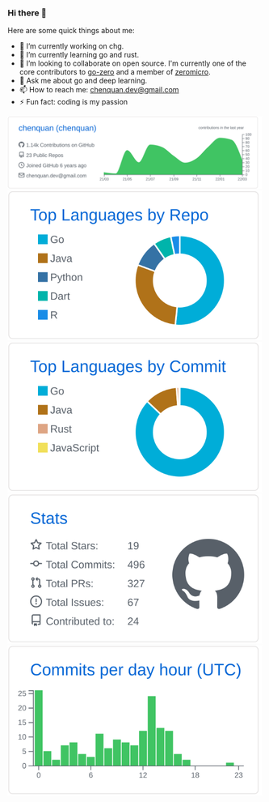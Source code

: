 ### Hi there 👋

<!--
**chenquan/chenquan** is a ✨ _special_ ✨ repository because its `README.md` (this file) appears on your GitHub profile.

Here are some ideas to get you started:

- 🔭 I’m currently working on ...
- 🌱 I’m currently learning ...
- 👯 I’m looking to collaborate on ...
- 🤔 I’m looking for help with ...
- 💬 Ask me about ...
- 📫 How to reach me: ...
- 😄 Pronouns: ...
- ⚡ Fun fact: ...
-->

Here are some quick things about me:

- 🔭 I’m currently working on chg.
- 🌱 I’m currently learning go and rust.
- 👯 I’m looking to collaborate on open source. I'm currently one of the core contributors to [go-zero](https://github.com/zeromicro/go-zero) and a member of [zeromicro](https://github.com/orgs/zeromicro/people).
- 💬 Ask me about go and deep learning.
- 📫 How to reach me: chenquan.dev@gmail.com
- ⚡ Fun fact: coding is my passion


[![](https://raw.githubusercontent.com/chenquan/chenquan/master/profile-summary-card-output/github/0-profile-details.svg)](https://github.com/chenquan)
[![](https://raw.githubusercontent.com/chenquan/chenquan/master/profile-summary-card-output/github/1-repos-per-language.svg)](https://github.com/chenquan) [![](https://raw.githubusercontent.com/chenquan/chenquan/master/profile-summary-card-output/github/2-most-commit-language.svg)](https://github.com/chenquan)
[![](https://raw.githubusercontent.com/chenquan/chenquan/master/profile-summary-card-output/github/3-stats.svg)](https://github.com/chenquan) [![](https://raw.githubusercontent.com/chenquan/chenquan/master/profile-summary-card-output/github/4-productive-time.svg)](https://github.com/chenquan)
